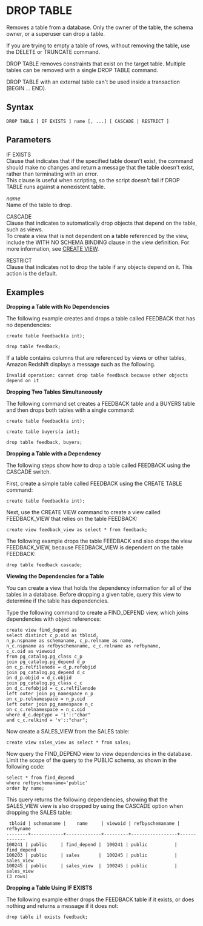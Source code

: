 # DROP TABLE<a name="r_DROP_TABLE"></a>

Removes a table from a database\. Only the owner of the table, the schema owner, or a superuser can drop a table\. 

If you are trying to empty a table of rows, without removing the table, use the DELETE or TRUNCATE command\. 

DROP TABLE removes constraints that exist on the target table\. Multiple tables can be removed with a single DROP TABLE command\. 

DROP TABLE with an external table can't be used inside a transaction \(BEGIN … END\)\.

## Syntax<a name="r_DROP_TABLE-synopsis"></a>

```
DROP TABLE [ IF EXISTS ] name [, ...] [ CASCADE | RESTRICT ]
```

## Parameters<a name="r_DROP_TABLE-parameters"></a>

IF EXISTS  
Clause that indicates that if the specified table doesn’t exist, the command should make no changes and return a message that the table doesn't exist, rather than terminating with an error\.  
This clause is useful when scripting, so the script doesn’t fail if DROP TABLE runs against a nonexistent table\.

 *name*   
Name of the table to drop\. 

CASCADE   
Clause that indicates to automatically drop objects that depend on the table, such as views\.   
To create a view that is not dependent on a table referenced by the view, include the WITH NO SCHEMA BINDING clause in the view definition\. For more information, see [CREATE VIEW](r_CREATE_VIEW.md)\.

RESTRICT   
Clause that indicates not to drop the table if any objects depend on it\. This action is the default\.

## Examples<a name="r_DROP_TABLE-examples"></a>

 **Dropping a Table with No Dependencies** 

The following example creates and drops a table called FEEDBACK that has no dependencies: 

```
create table feedback(a int);

drop table feedback;
```

 If a table contains columns that are referenced by views or other tables, Amazon Redshift displays a message such as the following\. 

```
Invalid operation: cannot drop table feedback because other objects depend on it
```

 **Dropping Two Tables Simultaneously** 

The following command set creates a FEEDBACK table and a BUYERS table and then drops both tables with a single command: 

```
create table feedback(a int);

create table buyers(a int);

drop table feedback, buyers;
```

 **Dropping a Table with a Dependency** 

The following steps show how to drop a table called FEEDBACK using the CASCADE switch\. 

First, create a simple table called FEEDBACK using the CREATE TABLE command: 

```
create table feedback(a int);
```

 Next, use the CREATE VIEW command to create a view called FEEDBACK\_VIEW that relies on the table FEEDBACK: 

```
create view feedback_view as select * from feedback;
```

 The following example drops the table FEEDBACK and also drops the view FEEDBACK\_VIEW, because FEEDBACK\_VIEW is dependent on the table FEEDBACK: 

```
drop table feedback cascade;
```

 **Viewing the Dependencies for a Table** 

You can create a view that holds the dependency information for all of the tables in a database\. Before dropping a given table, query this view to determine if the table has dependencies\. 

Type the following command to create a FIND\_DEPEND view, which joins dependencies with object references: 

```
create view find_depend as
select distinct c_p.oid as tbloid,
n_p.nspname as schemaname, c_p.relname as name,
n_c.nspname as refbyschemaname, c_c.relname as refbyname,
c_c.oid as viewoid
from pg_catalog.pg_class c_p
join pg_catalog.pg_depend d_p
on c_p.relfilenode = d_p.refobjid
join pg_catalog.pg_depend d_c
on d_p.objid = d_c.objid
join pg_catalog.pg_class c_c
on d_c.refobjid = c_c.relfilenode
left outer join pg_namespace n_p
on c_p.relnamespace = n_p.oid
left outer join pg_namespace n_c
on c_c.relnamespace = n_c.oid
where d_c.deptype = 'i'::"char"
and c_c.relkind = 'v'::"char";
```

Now create a SALES\_VIEW from the SALES table: 

```
create view sales_view as select * from sales;
```

Now query the FIND\_DEPEND view to view dependencies in the database\. Limit the scope of the query to the PUBLIC schema, as shown in the following code: 

```
select * from find_depend
where refbyschemaname='public'
order by name;
```

This query returns the following dependencies, showing that the SALES\_VIEW view is also dropped by using the CASCADE option when dropping the SALES table: 

```
 tbloid | schemaname |    name     | viewoid | refbyschemaname |  refbyname
--------+------------+-------------+---------+-----------------+-------------
100241 | public     | find_depend |  100241 | public          | find_depend
100203 | public     | sales       |  100245 | public          | sales_view
100245 | public     | sales_view  |  100245 | public          | sales_view
(3 rows)
```

 **Dropping a Table Using IF EXISTS** 

The following example either drops the FEEDBACK table if it exists, or does nothing and returns a message if it does not: 

```
drop table if exists feedback;
```